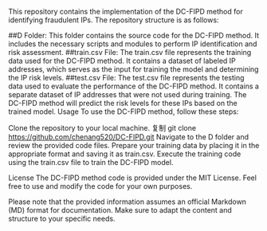 This repository contains the implementation of the DC-FIPD method for identifying fraudulent IPs. The repository structure is as follows:

##D Folder: 
This folder contains the source code for the DC-FIPD method. It includes the necessary scripts and modules to perform IP identification and risk assessment.
##train.csv File: 
The train.csv file represents the training data used for the DC-FIPD method. It contains a dataset of labeled IP addresses, which serves as the input for training the model and determining the IP risk levels.
##test.csv File: 
The test.csv file represents the testing data used to evaluate the performance of the DC-FIPD method. It contains a separate dataset of IP addresses that were not used during training. The DC-FIPD method will predict the risk levels for these IPs based on the trained model.
Usage
To use the DC-FIPD method, follow these steps:

Clone the repository to your local machine.
复制
git clone https://github.com/chenang520/DC-FIPD.git
Navigate to the D folder and review the provided code files.
Prepare your training data by placing it in the appropriate format and saving it as train.csv.
Execute the training code using the train.csv file to train the DC-FIPD model.

License
The DC-FIPD method code is provided under the MIT License. Feel free to use and modify the code for your own purposes.

Please note that the provided information assumes an official Markdown (MD) format for documentation. Make sure to adapt the content and structure to your specific needs.
